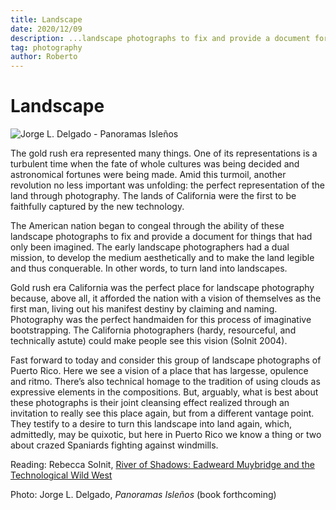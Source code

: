 ```yaml
---
title: Landscape
date: 2020/12/09
description: ...landscape photographs to fix and provide a document for things that had only been imagined.
tag: photography
author: Roberto
---
```


# Landscape

![Jorge L. Delgado - Panoramas Isleños](/images/panoramas1.png)

The gold rush era represented many things. One of its representations is a turbulent time when the fate of whole cultures was being decided and astronomical fortunes were being made. Amid this turmoil, another revolution no less important was unfolding: the perfect representation of the land through photography. The lands of California were the first to be faithfully captured by the new technology.

The American nation began to congeal through the ability of these landscape photographs to fix and provide a document for things that had only been imagined. The early landscape photographers had a dual mission, to develop the medium aesthetically and to make the land legible and thus conquerable. In other words, to turn land into landscapes.

Gold rush era California was the perfect place for landscape photography because, above all, it afforded the nation with a vision of themselves as the first man, living out his manifest destiny by claiming and naming. Photography was the perfect handmaiden for this process of imaginative bootstrapping. The California photographers (hardy, resourceful, and technically astute) could make people see this vision (Solnit 2004).

Fast forward to today and consider this group of landscape photographs of Puerto Rico. Here we see a vision of a place that has largesse, opulence and ritmo. There’s also technical homage to the tradition of using clouds as expressive elements in the compositions. But, arguably, what is best about these photographs is their joint cleansing effect realized through an invitation to really see this place again, but from a different vantage point. They testify to a desire to turn this landscape into land again, which, admittedly, may be quixotic, but here in Puerto Rico we know a thing or two about crazed Spaniards fighting against windmills.

Reading:
Rebecca Solnit, [River of Shadows: Eadweard Muybridge and the Technological Wild West](https://www.amazon.com/River-Shadows-Eadweard-Muybridge-Technological/dp/0142004103)

Photo:
Jorge L. Delgado, _Panoramas Isleños_ (book forthcoming)
